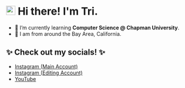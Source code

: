 # <img src="https://user-images.githubusercontent.com/74038190/216120981-b9507c36-0e04-4469-8e27-c99271b45ba5.png" width="25" height="25"/> Hi there! I'm Tri. 
- 🌱 I’m currently learning **Computer Science @ Chapman University**.
- 📍 I am from around the Bay Area, California.

## ✨ Check out my socials! ✨
- [Instagram (Main Account)](https://www.instagram.com/troyxblizei/)
- [Instagram (Editing Account)](https://www.instagram.com/editedbyblizei/)
- [YouTube](https://youtube.com/@tri_aep)
